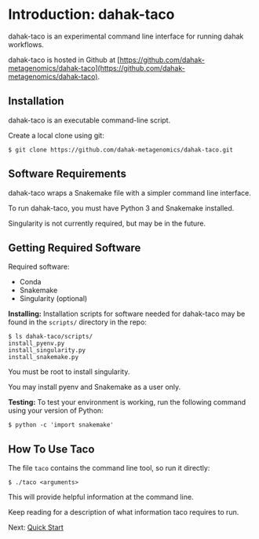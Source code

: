 # Introduction: dahak-taco

dahak-taco is an experimental 
command line interface for 
running dahak workflows.

dahak-taco is hosted in Github
at [https://github.com/dahak-metagenomics/dahak-taco](https://github.com/dahak-metagenomics/dahak-taco).

## Installation

dahak-taco is an executable command-line script.

Create a local clone using git:

```text
$ git clone https://github.com/dahak-metagenomics/dahak-taco.git
```

## Software Requirements

dahak-taco wraps a Snakemake file with a simpler command line interface.

To run dahak-taco, you must have Python 3 and Snakemake installed.

Singularity is not currently required, but may be in the future.

## Getting Required Software 

Required software:

* Conda
* Snakemake
* Singularity (optional)

**Installing:** Installation scripts for software needed 
for dahak-taco may be found in the `scripts/` directory
in the repo:

```text
$ ls dahak-taco/scripts/
install_pyenv.py
install_singularity.py
install_snakemake.py
```

You must be root to install singularity.

You may install pyenv and Snakemake as a user only.

**Testing:** To test your environment is working,
run the following command using your version of Python:

```text
$ python -c 'import snakemake'
```

## How To Use Taco

The file `taco` contains the command line tool,
so run it directly:

```
$ ./taco <arguments>
```

This will provide helpful information at the command line. 

Keep reading for a description of what 
information taco requires to run.

Next: [Quick Start](quickstart.md)

